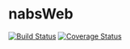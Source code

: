 # nabsWeb
[![Build Status](https://secure.travis-ci.org/kieranfraser/nabsWeb.png?branch=master)](https://travis-ci.org/kieranfraser/nabsWeb)
[![Coverage Status](https://coveralls.io/repos/kieranfraser/nabsWeb/badge.svg?branch=master)](https://coveralls.io/r/kieranfraser/nabsWeb/?branch=master)
